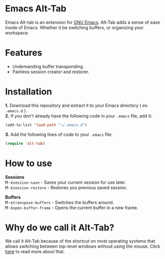 Emacs Alt-Tab
=======

Emacs Alt-tab is an extension for <a href="http://www.gnu.org/software/emacs/">GNU Emacs</a>. Alt-Tab adds a sense of ease inside of Emacs. Whether it be switching buffers, or organizing your workspace.

Features
=======

- Undemanding buffer transponding.
- Painless session creator and restorer.

Installation
=======

**1.** Download this repository and extract it to your Emacs directory ( ex. `.emacs.d` ).<br/>
**2.** If you don't already have the following code in your `.emacs` file, add it:
```lisp
(add-to-list 'load-path "~/.emacs.d")
```
**3.** Add the following lines of code to your `.emacs` file:
```lisp
(require 'alt-tab)
```
How to use
=======

<b>Sessions</b><br/>
<kbd>M-x</kbd>`session-save` - Saves your current session for use later. <br/>
<kbd>M-x</kbd>`session-restore` - Restores you previous saved session.

<b>Buffers</b><br/>
<kbd>M-x</kbd>`transpose-buffers` - Switches the buffers around. <br/>
<kbd>M-x</kbd>`open-buffer-frame` - Opens the current buffer in a new frame.

Why do we call it Alt-Tab?
=======

We call it Alt-Tab because of the shortcut on most operating systems that allows switching between top-level windows without using the mouse. Click <a href="http://en.wikipedia.org/wiki/Alt-Tab">here</a> to read more about that.
